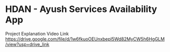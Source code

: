 # HDAN - Ayush Services Availability App

Project Explanation Video Link
https://drive.google.com/file/d/1w6fkuoOEUnxbepI5Wd82MyCW5h6HgGLM/view?usp=drive_link
